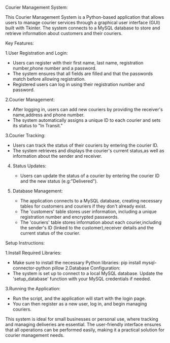 Courier Management System:

This Courier Management System is a Python-based application that allows users to manage courier services through a graphical user interface (GUI) built with Tkinter.
The system connects to a MySQL database to store and retrieve information about customers and their couriers.

Key Features:

1.User Registration and Login:
   - Users can register with their first name, last name, registration number,phone number and a password.
   - The system ensures that all fields are filled and that the passwords match before allowing registration.
   - Registered users can log in using their registration number and password.

2.Courier Management:
   - After logging in, users can add new couriers by providing the receiver's name,address and phone number.
   - The system automatically assigns a unique ID to each courier and sets its status to "In Transit."

3.Courier Tracking:
   - Users can track the status of their couriers by entering the courier ID.
   - The system retrieves and displays the courier's current status,as well as information about the sender and receiver.

4. Status Updates:
   - Users can update the status of a courier by entering the courier ID and the new status (e.g:"Delivered").

5. Database Management:
   - The application connects to a MySQL database, creating necessary tables for customers and couriers if they don't already exist.
   - The 'customers' table stores user information, including a unique registration number and encrypted passwords.
   - The 'couriers' table stores information about each courier,including the sender's ID (linked to the customer),receiver details and the current status of the courier.

Setup Instructions:

1.Install Required Libraries:
   * Make sure to install the necessary Python libraries:
     pip install mysql-connector-python pillow
2.Database Configuration:
   * The system is set up to connect to a local MySQL database. Update the 'setup_database' function with your MySQL credentials if needed.

3.Running the Application:
   * Run the script, and the application will start with the login page.
   * You can then register as a new user, log in, and begin managing couriers.

This system is ideal for small businesses or personal use, where tracking and managing deliveries are essential.
The user-friendly interface ensures that all operations can be performed easily, making it a practical solution for courier management needs.
